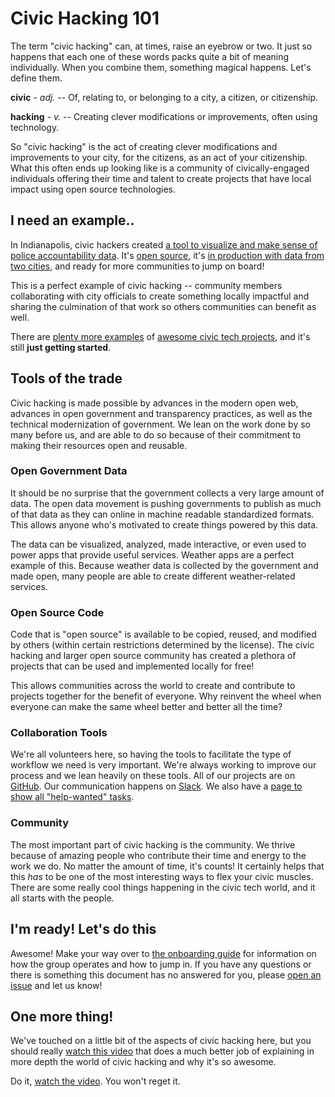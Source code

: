 # Civic Hacking 101

The term "civic hacking" can, at times, raise an eyebrow or two. It just so
happens that each one of these words packs quite a bit of meaning individually.
When you combine them, something magical happens. Let's define them.

**civic** - *adj.* -- Of, relating to, or belonging to a city, a citizen, or
citizenship.

**hacking** - *v.* -- Creating clever modifications or improvements, often using
technology.

So "civic hacking" is the act of creating clever modifications and improvements
to your city, for the citizens, as an act of your citizenship. What this often
ends up looking like is a community of civically-engaged individuals offering
their time and talent to create projects that have local impact using open
source technologies.

## I need an example..

In Indianapolis, civic hackers created [a tool to visualize and make sense of
police accountability data](comport-story). It's [open source](comport-gh), it's
[in production with data from two cities](comport-site), and ready for more
communities to jump on board!

This is a perfect example of civic hacking -- community members collaborating
with city officials to create something locally impactful and sharing the
culmination of that work so others communities can benefit as well.

There are [plenty more examples](more-examples) of [awesome civic tech
projects](awesome-projects), and it's still **just getting started**.

[comport-story]: https://www.codeforamerica.org/blog/2015/12/04/comport-open-police-data-in-indianapolis-and-beyond/
[comport-gh]: https://github.com/codeforamerica/comport
[comport-site]: https://www.projectcomport.org/
[more-examples]: https://medium.com/code-for-america
[awesome-projects]: https://github.com/codeforamerica

## Tools of the trade

Civic hacking is made possible by advances in the modern open web, advances in
open government and transparency practices, as well as the technical
modernization of government. We lean on the work done by so many before us, and
are able to do so because of their commitment to making their resources open and
reusable.

### Open Government Data

It should be no surprise that the government collects a very large amount of
data. The open data movement is pushing governments to publish as much of that
data as they can online in machine readable standardized formats. This allows
anyone who's motivated to create things powered by this data.

The data can be visualized, analyzed, made interactive, or even used to power
apps that provide useful services. Weather apps are a perfect example of this.
Because weather data is collected by the government and made open, many people
are able to create different weather-related services.

### Open Source Code

Code that is "open source" is available to be copied, reused, and modified by
others (within certain restrictions determined by the license). The civic
hacking and larger open source community has created a plethora of projects that
can be used and implemented locally for free!

This allows communities across the world to create and contribute to projects
together for the benefit of everyone. Why reinvent the wheel when everyone can
make the same wheel better and better all the time?

### Collaboration Tools

We're all volunteers here, so having the tools to facilitate the type of
workflow we need is very important. We're always working to improve our process
and we lean heavily on these tools. All of our projects are on
[GitHub](https://github.com/openwichita). Our communication happens on
[Slack](https://openwichita.com/slack). We also have a [page to show all
"help-wanted" tasks](https://help.openwichita.com).

### Community

The most important part of civic hacking is the community. We thrive because of
amazing people who contribute their time and energy to the work we do. No matter
the amount of time, it's counts! It certainly helps that this *has* to be one of
the most interesting ways to flex your civic muscles. There are some really cool
things happening in the civic tech world, and it all starts with the people.

## I'm ready! Let's do this

Awesome! Make your way over to [the onboarding guide](/docs/onboarding-guide.md)
for information on how the group operates and how to jump in. If you have any
questions or there is something this document has no answered for you, please
[open an issue](https://github.com/openwichita/ow-docs/issues/new) and let us
know!

## One more thing!

We've touched on a little bit of the aspects of civic hacking here, but you
should really [watch this video](civic-hacking-101-video) that does a much
better job of explaining in more depth the world of civic hacking and why it's
so awesome.

Do it, [watch the video](civic-hacking-101-video). You won't reget it.

[civic-hacking-101-video]: https://www.youtube.com/watch?v=EghfAxah9YQ
